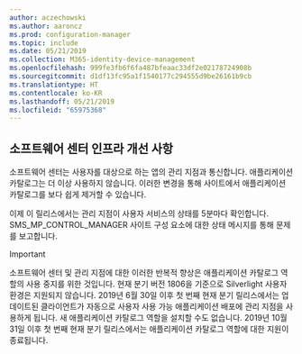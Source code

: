 ```yaml
---
author: aczechowski
ms.author: aaroncz
ms.prod: configuration-manager
ms.topic: include
ms.date: 05/21/2019
ms.collection: M365-identity-device-management
ms.openlocfilehash: 999fe3fb6f6fa487bfeaac33df2e02178724908b
ms.sourcegitcommit: d1df13fc95a1f1540177c294555d9be26161b9cb
ms.translationtype: HT
ms.contentlocale: ko-KR
ms.lasthandoff: 05/21/2019
ms.locfileid: "65975368"
---
```

## <a name="bkmk_swctr"></a> 소프트웨어 센터 인프라 개선 사항

<!--3555950-->

소프트웨어 센터는 사용자를 대상으로 하는 앱의 관리 지점과 통신합니다. 애플리케이션 카탈로그는 더 이상 사용하지 않습니다. 이러한 변경을 통해 사이트에서 애플리케이션 카탈로그를 보다 쉽게 제거할 수 있습니다.

이제 이 릴리스에서는 관리 지점이 사용자 서비스의 상태를 5분마다 확인합니다. SMS_MP_CONTROL_MANAGER 사이트 구성 요소에 대한 상태 메시지를 통해 문제를 보고합니다.

> [!Important]  
> 소프트웨어 센터 및 관리 지점에 대한 이러한 반복적 향상은 애플리케이션 카탈로그 역할의 사용 중지를 위한 것입니다. 현재 분기 버전 1806을 기준으로 Silverlight 사용자 환경은 지원되지 않습니다. 2019년 6월 30일 이후 첫 번째 현재 분기 릴리스에서는 업데이트된 클라이언트가 자동으로 사용자 사용 가능 애플리케이션 배포에 관리 지점을 사용하게 됩니다. 새 애플리케이션 카탈로그 역할을 설치할 수도 없습니다. 2019년 10월 31일 이후 첫 번째 현재 분기 릴리스에서는 애플리케이션 카탈로그 역할에 대한 지원이 종료됩니다.  

